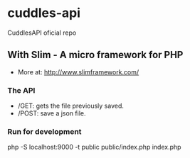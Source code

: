 # cuddles-api
CuddlesAPI oficial repo

## With Slim - A micro framework for PHP
- More at: http://www.slimframework.com/

### The API
- /GET: gets the file previously saved.
- /POST: save a json file.

### Run for development
php -S localhost:9000 -t public public/index.php index.php